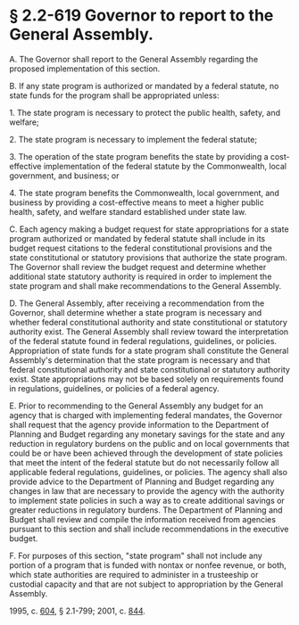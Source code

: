 # § 2.2-619 Governor to report to the General Assembly.

<p>A. The Governor shall report to the General Assembly regarding the proposed implementation of this section.</p><p>B. If any state program is authorized or mandated by a federal statute, no state funds for the program shall be appropriated unless:</p><p>1. The state program is necessary to protect the public health, safety, and welfare;</p><p>2. The state program is necessary to implement the federal statute;</p><p>3. The operation of the state program benefits the state by providing a cost-effective implementation of the federal statute by the Commonwealth, local government, and business; or</p><p>4. The state program benefits the Commonwealth, local government, and business by providing a cost-effective means to meet a higher public health, safety, and welfare standard established under state law.</p><p>C. Each agency making a budget request for state appropriations for a state program authorized or mandated by federal statute shall include in its budget request citations to the federal constitutional provisions and the state constitutional or statutory provisions that authorize the state program. The Governor shall review the budget request and determine whether additional state statutory authority is required in order to implement the state program and shall make recommendations to the General Assembly.</p><p>D. The General Assembly, after receiving a recommendation from the Governor, shall determine whether a state program is necessary and whether federal constitutional authority and state constitutional or statutory authority exist. The General Assembly shall review toward the interpretation of the federal statute found in federal regulations, guidelines, or policies. Appropriation of state funds for a state program shall constitute the General Assembly's determination that the state program is necessary and that federal constitutional authority and state constitutional or statutory authority exist. State appropriations may not be based solely on requirements found in regulations, guidelines, or policies of a federal agency.</p><p>E. Prior to recommending to the General Assembly any budget for an agency that is charged with implementing federal mandates, the Governor shall request that the agency provide information to the Department of Planning and Budget regarding any monetary savings for the state and any reduction in regulatory burdens on the public and on local governments that could be or have been achieved through the development of state policies that meet the intent of the federal statute but do not necessarily follow all applicable federal regulations, guidelines, or policies. The agency shall also provide advice to the Department of Planning and Budget regarding any changes in law that are necessary to provide the agency with the authority to implement state policies in such a way as to create additional savings or greater reductions in regulatory burdens. The Department of Planning and Budget shall review and compile the information received from agencies pursuant to this section and shall include recommendations in the executive budget.</p><p>F. For purposes of this section, "state program" shall not include any portion of a program that is funded with nontax or nonfee revenue, or both, which state authorities are required to administer in a trusteeship or custodial capacity and that are not subject to appropriation by the General Assembly.</p><p>1995, c. <a href='http://lis.virginia.gov/cgi-bin/legp604.exe?951+ful+CHAP0604'>604</a>, § 2.1-799; 2001, c. <a href='http://lis.virginia.gov/cgi-bin/legp604.exe?011+ful+CHAP0844'>844</a>.</p>